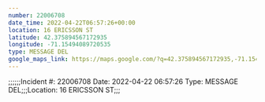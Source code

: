 ```yaml
---
number: 22006708
date_time: 2022-04-22T06:57:26+00:00
location: 16 ERICSSON ST
latitude: 42.375894567172935
longitude: -71.15494089720535
type: MESSAGE DEL
google_maps_link: https://maps.google.com/?q=42.375894567172935,-71.15494089720535
---
```


;;;;;;Incident #: 22006708  Date: 2022-04-22 06:57:26   Type: MESSAGE DEL;;;Location: 16 ERICSSON ST;;;
